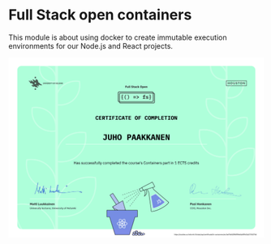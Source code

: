 # Full Stack open containers

This module is about using docker to create immutable execution environments for our Node.js and React projects.

![Screenshot](certificate-containers.png)
